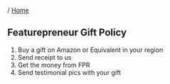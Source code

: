 / [Home](index.md)

## Featurepreneur Gift Policy

1. Buy a gift on Amazon or Equivalent in your region
2. Send receipt to us
3. Get the money from FPR
4. Send testimonial pics with your gift